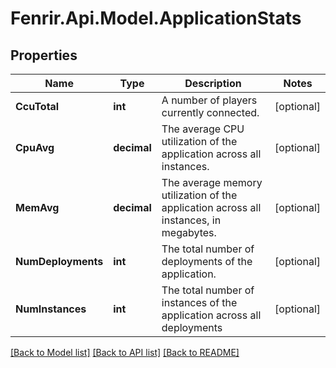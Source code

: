 # Fenrir.Api.Model.ApplicationStats

## Properties

Name | Type | Description | Notes
------------ | ------------- | ------------- | -------------
**CcuTotal** | **int** | A number of players currently connected. | [optional] 
**CpuAvg** | **decimal** | The average CPU utilization of the application across all instances. | [optional] 
**MemAvg** | **decimal** | The average memory utilization of the application across all instances, in megabytes. | [optional] 
**NumDeployments** | **int** | The total number of deployments of the application. | [optional] 
**NumInstances** | **int** | The total number of instances of the application across all deployments | [optional] 

[[Back to Model list]](../README.md#documentation-for-models) [[Back to API list]](../README.md#documentation-for-api-endpoints) [[Back to README]](../README.md)

